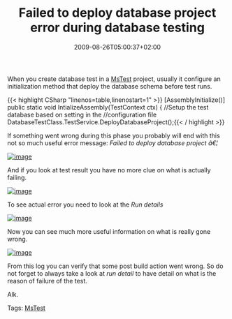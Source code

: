 ﻿---
title: "Failed to deploy database project error during database testing"
description: ""
date: 2009-08-26T05:00:37+02:00
draft: false
tags: [MsTest,Visual Studio]
categories: [Visual Studio]
---
When you create database test in a [MsTest](http://en.wikipedia.org/wiki/MSTest) project, usually it configure an initialization method that deploy the database schema before test runs.

{{< highlight CSharp "linenos=table,linenostart=1" >}}
[AssemblyInitialize()]
public static void IntializeAssembly(TestContext ctx)
{
    //Setup the test database based on setting in the
    //configuration file
    DatabaseTestClass.TestService.DeployDatabaseProject();{{< / highlight >}}

<!-- Code inserted with Steve Dunn's Windows Live Writer Code Formatter Plugin.  http://dunnhq.com -->

If something went wrong during this phase you probably will end with this not so much useful error message: *Failed to deploy database project â€¦*

[![image](https://www.codewrecks.com/blog/wp-content/uploads/2009/08/image-thumb27.png "image")](https://www.codewrecks.com/blog/wp-content/uploads/2009/08/image27.png)

And if you look at test result you have no more clue on what is actually failing.

[![image](https://www.codewrecks.com/blog/wp-content/uploads/2009/08/image-thumb28.png "image")](https://www.codewrecks.com/blog/wp-content/uploads/2009/08/image28.png)

To see actual error you need to look at the *Run details*

[![image](https://www.codewrecks.com/blog/wp-content/uploads/2009/08/image-thumb29.png "image")](https://www.codewrecks.com/blog/wp-content/uploads/2009/08/image29.png)

Now you can see much more useful information on what is really gone wrong.

[![image](https://www.codewrecks.com/blog/wp-content/uploads/2009/08/image-thumb30.png "image")](https://www.codewrecks.com/blog/wp-content/uploads/2009/08/image30.png)

From this log you can verify that some post build action went wrong. So do not forget to always take a look at *run detail* to have detail on what is the reason of failure of the test.

Alk.

Tags: [MsTest](http://technorati.com/tag/MsTest)
